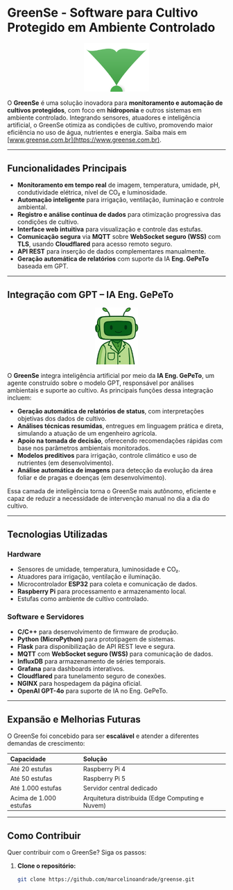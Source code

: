 # GreenSe - Software para Cultivo Protegido em Ambiente Controlado

<div align="center">
  <img src="https://github.com/marcelinoandrade/greense/blob/main/logo_greense.svg" alt="GreenSe Logo" width="150">
</div>

O **GreenSe** é uma solução inovadora para **monitoramento e automação de cultivos protegidos**, com foco em **hidroponia** e outros sistemas em ambiente controlado. Integrando sensores, atuadores e inteligência artificial, o GreenSe otimiza as condições de cultivo, promovendo maior eficiência no uso de água, nutrientes e energia. Saiba mais em [www.greense.com.br](https://www.greense.com.br).

---

## Funcionalidades Principais

- **Monitoramento em tempo real** de imagem, temperatura, umidade, pH, condutividade elétrica, nível de CO₂ e luminosidade.
- **Automação inteligente** para irrigação, ventilação, iluminação e controle ambiental.
- **Registro e análise contínua de dados** para otimização progressiva das condições de cultivo.
- **Interface web intuitiva** para visualização e controle das estufas.
- **Comunicação segura** via **MQTT** sobre **WebSocket seguro (WSS)** com **TLS**, usando **Cloudflared** para acesso remoto seguro.
- **API REST** para inserção de dados complementares manualmente.
- **Geração automática de relatórios** com suporte da IA **Eng. GePeTo** baseada em GPT.

---

## Integração com GPT – IA Eng. GePeTo

<div align="center">
  <img src="https://github.com/marcelinoandrade/greense/blob/main/gepeto.png" alt="Eng. Gepeto" width="100">
</div>

O **GreenSe** integra inteligência artificial por meio da **IA Eng. GePeTo**, um agente construído sobre o modelo GPT, responsável por análises ambientais e suporte ao cultivo. As principais funções dessa integração incluem:

- **Geração automática de relatórios de status**, com interpretações objetivas dos dados de cultivo.
- **Análises técnicas resumidas**, entregues em linguagem prática e direta, simulando a atuação de um engenheiro agrícola.
- **Apoio na tomada de decisão**, oferecendo recomendações rápidas com base nos parâmetros ambientais monitorados.
- **Modelos preditivos** para irrigação, controle climático e uso de nutrientes (em desenvolvimento).
- **Análise automática de imagens** para detecção da evolução da área foliar e de pragas e doenças (em desenvolvimento).

Essa camada de inteligência torna o GreenSe mais autônomo, eficiente e capaz de reduzir a necessidade de intervenção manual no dia a dia do cultivo.


---

## Tecnologias Utilizadas

### Hardware
- Sensores de umidade, temperatura, luminosidade e CO₂.
- Atuadores para irrigação, ventilação e iluminação.
- Microcontrolador **ESP32** para coleta e comunicação de dados.
- **Raspberry Pi** para processamento e armazenamento local.
- Estufas como ambiente de cultivo controlado.

### Software e Servidores
- **C/C++** para desenvolvimento de firmware de produção.
- **Python (MicroPython)** para prototipagem de sistemas.
- **Flask** para disponibilização de API REST leve e segura.
- **MQTT** com **WebSocket seguro (WSS)** para comunicação de dados.
- **InfluxDB** para armazenamento de séries temporais.
- **Grafana** para dashboards interativos.
- **Cloudflared** para tunelamento seguro de conexões.
- **NGINX** para hospedagem da página oficial.
- **OpenAI GPT-4o** para suporte de IA no Eng. GePeTo.

---

## Expansão e Melhorias Futuras

O GreenSe foi concebido para ser **escalável** e atender a diferentes demandas de crescimento:

| Capacidade | Solução |
|:-----------|:--------|
| Até 20 estufas | Raspberry Pi 4 |
| Até 50 estufas | Raspberry Pi 5 |
| Até 1.000 estufas | Servidor central dedicado |
| Acima de 1.000 estufas | Arquitetura distribuída (Edge Computing e Nuvem) |

---


## Como Contribuir

Quer contribuir com o GreenSe? Siga os passos:

1. **Clone o repositório:**
   ```bash
   git clone https://github.com/marcelinoandrade/greense.git
